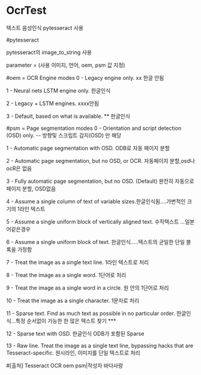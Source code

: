# OcrTest
텍스트 음성인식
pytesseract 사용

#pytesseract

pytesseract의 image_to_string 사용

parameter = (사용 이미지, 언어, oem, psm 값 지정)

#oem = OCR Engine modes
0 - Legacy engine only. xx 한글 안됨

1 - Neural nets LSTM engine only. 한글인식

2 - Legacy + LSTM engines.  xxxx안됨

3 - Default, based on what is available. ** 한글인식


#psm = Page segmentation modes
0 - Orientation and script detection (OSD) only.  -- 방향및 스크립트 감지(OSD) 만 해당

1 - Automatic page segmentation with OSD. ODB로 자동 페이지 분할

2 - Automatic page segmentation, but no OSD, or OCR. 자동페이지 분할,osd나 ocR은 없음

3 - Fully automatic page segmentation, but no OSD. (Default) 완전히 자동으로 페이지 분할, OSD없음

4 - Assume a single column of text of variable sizes.한글인식됨....가변적인 크기의 1라인 텍스트

5 - Assume a single uniform block of vertically aligned text. 수직텍스트 ...일본어같은경우

6 - Assume a single uniform block of text. 한글인식.....텍스트의 균일한 단일 블록을 가정함

7 - Treat the image as a single text line. 1라인 텍스트로 처리

8 - Treat the image as a single word. 1단어로 처리

9 - Treat the image as a single word in a circle. 원 안의 1단어로 처리

10 - Treat the image as a single character.   1문자로 처리

11 - Sparse text. Find as much text as possible in no particular order. 한글인식...특정 순서없이 가능한 한 많은 텍스트 찾기 ***

12 - Sparse text with OSD. 한글인식 ODB가 포함된 Sparse

13 - Raw line. Treat the image as a single text line, bypassing hacks that are Tesseract-specific.  원시라인, 이미지를 단일 텍스트로 처리


#[출처]
Tesseract OCR oem psm|작성자 바다사랑
